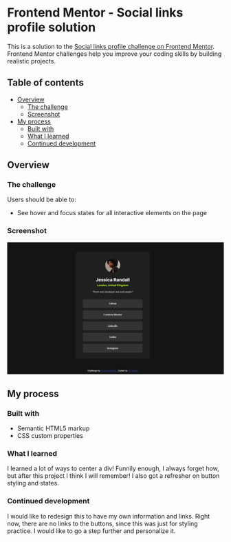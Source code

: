# Frontend Mentor - Social links profile solution

This is a solution to the [Social links profile challenge on Frontend Mentor](https://www.frontendmentor.io/challenges/social-links-profile-UG32l9m6dQ). Frontend Mentor challenges help you improve your coding skills by building realistic projects. 

## Table of contents

- [Overview](#overview)
  - [The challenge](#the-challenge)
  - [Screenshot](#screenshot)
- [My process](#my-process)
  - [Built with](#built-with)
  - [What I learned](#what-i-learned)
  - [Continued development](#continued-development)

## Overview

### The challenge

Users should be able to:

- See hover and focus states for all interactive elements on the page

### Screenshot

![](./design/challenge_screenshot.png)


## My process

### Built with

- Semantic HTML5 markup
- CSS custom properties


### What I learned

I learned a lot of ways to center a div! Funnily enough, I always forget how, but after this project I think I will remember! I also got a refresher on button styling and states.

### Continued development

I would like to redesign this to have my own information and links. Right now, there are no links to the buttons, since this was just for styling practice. I would like to go a step further and personalize it. 


